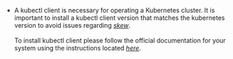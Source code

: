 * A kubectl client is necessary for operating a Kubernetes cluster. It is important to install a  kubectl client version that matches the kubernetes version to avoid issues regarding <a href="https://github.com/kubernetes/community/blob/master/contributors/design-proposals/release/versioning.md#supported-releases-and-component-skew"><em>skew</em></a>.
<br><br>
To install kubectl client please follow the official documentation for your system using the instructions located <a href="https://kubernetes.io/docs/tasks/tools/install-kubectl/"><em>here</em></a>.
